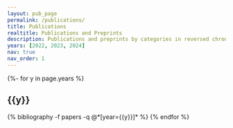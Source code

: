 ```yaml
---
layout: pub_page
permalink: /publications/
title: Publications
realtitle: Publications and Preprints
description: Publications and preprints by categories in reversed chronological order. 
years: [2022, 2023, 2024]
nav: true
nav_order: 1
---
```

<!-- _pages/publications.md -->
<div class="publications">

{%- for y in page.years %}
  <h2 class="year">{{y}}</h2>
  {% bibliography -f papers -q @*[year={{y}}]* %}
{% endfor %}

</div>
